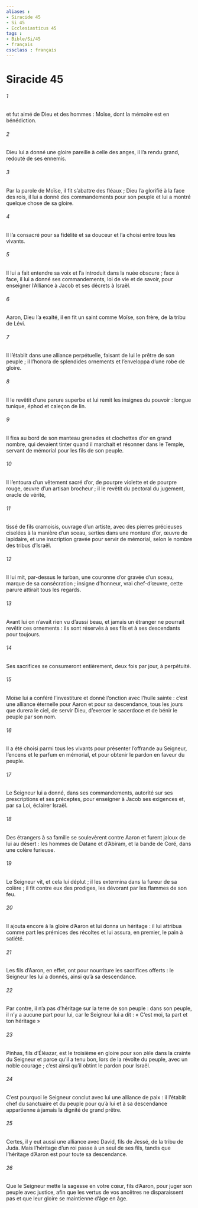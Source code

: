 ```yaml
---
aliases : 
- Siracide 45
- Si 45
- Ecclesiasticus 45
tags : 
- Bible/Si/45
- français
cssclass : français
---
```


# Siracide 45

###### 1
et fut aimé de Dieu et des hommes :
Moïse, dont la mémoire est en bénédiction.
###### 2
Dieu lui a donné une gloire pareille à celle des anges,
il l’a rendu grand, redouté de ses ennemis.
###### 3
Par la parole de Moïse, il fit s’abattre des fléaux ;
Dieu l’a glorifié à la face des rois,
il lui a donné des commandements pour son peuple
et lui a montré quelque chose de sa gloire.
###### 4
Il l’a consacré pour sa fidélité et sa douceur
et l’a choisi entre tous les vivants.
###### 5
Il lui a fait entendre sa voix
et l’a introduit dans la nuée obscure ;
face à face, il lui a donné ses commandements,
loi de vie et de savoir,
pour enseigner l’Alliance à Jacob
et ses décrets à Israël.
###### 6
Aaron, Dieu l’a exalté,
il en fit un saint comme Moïse,
son frère, de la tribu de Lévi.
###### 7
Il l’établit dans une alliance perpétuelle,
faisant de lui le prêtre de son peuple ;
il l’honora de splendides ornements
et l’enveloppa d’une robe de gloire.
###### 8
Il le revêtit d’une parure superbe
et lui remit les insignes du pouvoir :
longue tunique, éphod et caleçon de lin.
###### 9
Il fixa au bord de son manteau
grenades et clochettes d’or en grand nombre,
qui devaient tinter quand il marchait
et résonner dans le Temple,
servant de mémorial pour les fils de son peuple.
###### 10
Il l’entoura d’un vêtement sacré
d’or, de pourpre violette et de pourpre rouge,
œuvre d’un artisan brocheur ;
il le revêtit du pectoral du jugement, oracle de vérité,
###### 11
tissé de fils cramoisis, ouvrage d’un artiste,
avec des pierres précieuses ciselées à la manière d’un sceau,
serties dans une monture d’or, œuvre de lapidaire,
et une inscription gravée pour servir de mémorial,
selon le nombre des tribus d’Israël.
###### 12
Il lui mit, par-dessus le turban, une couronne d’or
gravée d’un sceau, marque de sa consécration ;
insigne d’honneur, vrai chef-d’œuvre,
cette parure attirait tous les regards.
###### 13
Avant lui on n’avait rien vu d’aussi beau,
et jamais un étranger ne pourrait revêtir ces ornements :
ils sont réservés à ses fils et à ses descendants
pour toujours.
###### 14
Ses sacrifices se consumeront entièrement,
deux fois par jour, à perpétuité.
###### 15
Moïse lui a conféré l’investiture
et donné l’onction avec l’huile sainte :
c’est une alliance éternelle pour Aaron et pour sa descendance,
tous les jours que durera le ciel,
de servir Dieu, d’exercer le sacerdoce
et de bénir le peuple par son nom.
###### 16
Il a été choisi parmi tous les vivants
pour présenter l’offrande au Seigneur,
l’encens et le parfum en mémorial,
et pour obtenir le pardon en faveur du peuple.
###### 17
Le Seigneur lui a donné, dans ses commandements,
autorité sur ses prescriptions et ses préceptes,
pour enseigner à Jacob ses exigences
et, par sa Loi, éclairer Israël.
###### 18
Des étrangers à sa famille se soulevèrent contre Aaron
et furent jaloux de lui au désert :
les hommes de Datane et d’Abiram,
et la bande de Coré, dans une colère furieuse.
###### 19
Le Seigneur vit, et cela lui déplut ;
il les extermina dans la fureur de sa colère ;
il fit contre eux des prodiges,
les dévorant par les flammes de son feu.
###### 20
Il ajouta encore à la gloire d’Aaron
et lui donna un héritage :
il lui attribua comme part les prémices des récoltes
et lui assura, en premier, le pain à satiété.
###### 21
Les fils d’Aaron, en effet, ont pour nourriture les sacrifices offerts :
le Seigneur les lui a donnés, ainsi qu’à sa descendance.
###### 22
Par contre, il n’a pas d’héritage sur la terre de son peuple :
dans son peuple, il n’y a aucune part pour lui,
car le Seigneur lui a dit :
« C’est moi, ta part et ton héritage »
###### 23
Pinhas, fils d’Éléazar, est le troisième en gloire
pour son zèle dans la crainte du Seigneur
et parce qu’il a tenu bon, lors de la révolte du peuple,
avec un noble courage ;
c’est ainsi qu’il obtint le pardon pour Israël.
###### 24
C’est pourquoi le Seigneur conclut avec lui une alliance de paix :
il l’établit chef du sanctuaire et du peuple
pour qu’à lui et à sa descendance
appartienne à jamais la dignité de grand prêtre.
###### 25
Certes, il y eut aussi une alliance avec David,
fils de Jessé, de la tribu de Juda.
Mais l’héritage d’un roi passe à un seul de ses fils,
tandis que l’héritage d’Aaron est pour toute sa descendance.
###### 26
Que le Seigneur mette la sagesse en votre cœur, fils d’Aaron,
pour juger son peuple avec justice,
afin que les vertus de vos ancêtres ne disparaissent pas
et que leur gloire se maintienne d’âge en âge.
